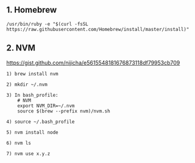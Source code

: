 ## 1. Homebrew
```
/usr/bin/ruby -e "$(curl -fsSL https://raw.githubusercontent.com/Homebrew/install/master/install)"
```

## 2. NVM
https://gist.github.com/nijicha/e5615548181676873118df79953cb709
```
1) brew install nvm

2) mkdir ~/.nvm

3) In bash_profile:
    # NVM
    export NVM_DIR=~/.nvm
    source $(brew --prefix nvm)/nvm.sh

4) source ~/.bash_profile

5) nvm install node

6) nvm ls

7) nvm use x.y.z
```